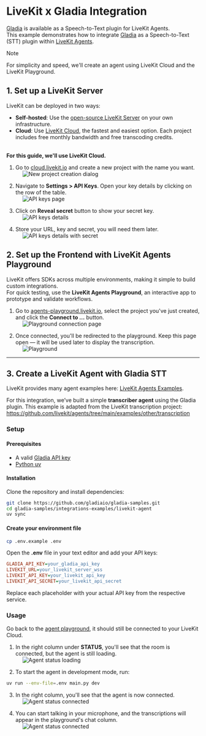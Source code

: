 # LiveKit x Gladia Integration

[Gladia](https://www.gladia.io) is available as a Speech-to-Text plugin for LiveKit Agents. \
This example demonstrates how to integrate [Gladia](https://docs.livekit.io/agents/integrations/stt/gladia/) as a Speech-to-Text (STT) plugin within [LiveKit Agents](https://docs.livekit.io/agents/).


> [!NOTE]
> For simplicity and speed, we'll create an agent using LiveKit Cloud and the LiveKit Playground.


## 1. Set up a LiveKit Server

LiveKit can be deployed in two ways:
- **Self-hosted**: Use the [open-source LiveKit Server](https://github.com/livekit/livekit) on your own infrastructure.
- **Cloud**: Use [LiveKit Cloud](https://cloud.livekit.io/), the fastest and easiest option. Each project includes free monthly bandwidth and free transcoding credits.

\
**For this guide, we'll use LiveKit Cloud.**

1. Go to [cloud.livekit.io](https://cloud.livekit.io/) and create a new project with the name you want. \
&emsp; ![New project creation dialog](img/new-project.png)

2. Navigate to **Settings > API Keys**. Open your key details by clicking on the row of the table. \
&emsp; ![API keys page](img/project-api-keys.png)

3. Click on **Reveal secret** button to show your secret key. \
&emsp; ![API keys details](img/key-details.png)

4. Store your URL, key and secret, you will need them later. \
&emsp; ![API keys details with secret](img/key-details-2.png)

## 2. Set up the Frontend with LiveKit Agents Playground

LiveKit offers SDKs across multiple environments, making it simple to build custom integrations.  
For quick testing, use the **LiveKit Agents Playground**, an interactive app to prototype and validate workflows.

1. Go to [agents-playground.livekit.io](https://agents-playground.livekit.io/), select the project you've just created, and click the **Connect to ...** button. \
&emsp; ![Playground connection page](img/playground-connection.png)
  
2. Once connected, you'll be redirected to the playground. Keep this page open — it will be used later to display the transcription. \
&emsp; ![Playground](img/playground.png)

---

## 3. Create a LiveKit Agent with Gladia STT
LiveKit provides many agent examples here: [LiveKit Agents Examples](https://github.com/livekit/agents/tree/main?tab=readme-ov-file#examples).

For this integration, we’ve built a simple **transcriber agent** using the Gladia plugin. This example is adapted from the LiveKit transcription project: https://github.com/livekit/agents/tree/main/examples/other/transcription


### Setup

#### Prerequisites

- A valid [Gladia API key](https://docs.gladia.io/)
- [Python uv](https://docs.astral.sh/uv/getting-started/installation/)

#### Installation

Clone the repository and install dependencies:

```bash
git clone https://github.com/gladiaio/gladia-samples.git
cd gladia-samples/integrations-examples/livekit-agent
uv sync
```

#### Create your environment file

```bash
cp .env.example .env
```

Open the **.env** file in your text editor and add your API keys:
```ini
GLADIA_API_KEY=your_gladia_api_key
LIVEKIT_URL=your_livekit_server_wss
LIVEKIT_API_KEY=your_livekit_api_key
LIVEKIT_API_SECRET=your_livekit_api_secret
```

Replace each placeholder with your actual API key from the respective service.

### Usage

Go back to the [agent playground](https://agents-playground.livekit.io/), it should still be connected to your LiveKit Cloud.

1. In the right column under **STATUS**, you'll see that the room is connected, but the agent is still loading. \
&emsp; ![Agent status loading](img/agent-loading.png)

2. To start the agent in development mode, run:
```bash
uv run --env-file=.env main.py dev
```

3. In the right column, you'll see that the agent is now connected. \
&emsp; ![Agent status connected](img/agent-connected.png)


4. You can start talking in your microphone, and the transcriptions will appear in the playground's chat column. \
&emsp; ![Agent status connected](img/transcription.png)

